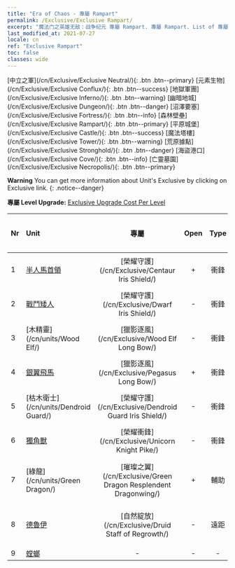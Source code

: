 ```yaml
---
title: "Era of Chaos - 專屬 Rampart"
permalink: /Exclusive/Exclusive Rampart/
excerpt: "魔法门之英雄无敌：战争纪元 專屬 Rampart. 專屬 Rampart. List of 專屬 Rampart in Era of Chaos"
last_modified_at: 2021-07-27
locale: cn
ref: "Exclusive Rampart"
toc: false
classes: wide
---
```

 [中立之軍](/cn/Exclusive/Exclusive Neutral/){: .btn .btn--primary} [元素生物](/cn/Exclusive/Exclusive Conflux/){: .btn .btn--success} [地獄軍團](/cn/Exclusive/Exclusive Inferno/){: .btn .btn--warning} [幽暗地城](/cn/Exclusive/Exclusive Dungeon/){: .btn .btn--danger} [沼澤要塞](/cn/Exclusive/Exclusive Fortress/){: .btn .btn--info} [森林壁壘](/cn/Exclusive/Exclusive Rampart/){: .btn .btn--primary} [平原城堡](/cn/Exclusive/Exclusive Castle/){: .btn .btn--success} [魔法塔樓](/cn/Exclusive/Exclusive Tower/){: .btn .btn--warning} [荒原據點](/cn/Exclusive/Exclusive Stronghold/){: .btn .btn--danger} [海盜港口](/cn/Exclusive/Exclusive Cove/){: .btn .btn--info} [亡靈墓園](/cn/Exclusive/Exclusive Necropolis/){: .btn .btn--primary} 

**Warning** You can get more information about Unit's Exclusive by clicking on Exclusive link. 
{: .notice--danger}

 **專屬 Level Upgrade:** [Exclusive Upgrade Cost Per Level](/Exclusive/ExclusiveUpgradeCostPerLevel/)

  | Nr |         Unit        | 專屬 | Open  |    Type   |  Item to Rank UP      |  塗裝   |
  |:---|:--------------------|:-------------:|:-----:|:---------:|:---------------------:|:-------:|
  | 1  | [半人馬首領](/cn/units/Centaur/) | [榮耀守護](/cn/Exclusive/Centaur Iris Shield/) | + | 衝鋒 | [榮耀守護碎片](/cn/Items/con_913/) | - |
  | 2  | [戰鬥矮人](/cn/units/Dwarf/) | [榮耀守護](/cn/Exclusive/Dwarf Iris Shield/) | - | 衝鋒 | [榮耀守護碎片](/cn/Items/con_913/) | - |
  | 3  | [木精靈](/cn/units/Wood Elf/) | [獵影逐風](/cn/Exclusive/Wood Elf Long Bow/) | - | 衝鋒 | [獵影逐風碎片](/cn/Items/con_914/) | - |
  | 4  | [銀翼飛馬](/cn/units/Pegasus/) | [獵影逐風](/cn/Exclusive/Pegasus Long Bow/) | + | 衝鋒 | [獵影逐風碎片](/cn/Items/con_914/) | - |
  | 5  | [枯木衛士](/cn/units/Dendroid Guard/) | [榮耀守護](/cn/Exclusive/Dendroid Guard Iris Shield/) | - | 衝鋒 | [榮耀守護碎片](/cn/Items/con_913/) | - |
  | 6  | [獨角獸](/cn/units/Unicorn/) | [榮耀衝鋒](/cn/Exclusive/Unicorn Knight Pike/) | - | 衝鋒 | [榮耀衝鋒碎片](/cn/Items/con_916/) | - |
  | 7  | [綠龍](/cn/units/Green Dragon/) | [璀璨之翼](/cn/Exclusive/Green Dragon Resplendent Dragonwing/) | + | 輔助 | [璀璨之翼碎片](/cn/Items/con_976/) | [璀璨之翼特效塗裝](/cn/Items/con_644/) |
  | 8  | [德魯伊](/cn/units/Druid/) | [自然綻放](/cn/Exclusive/Druid Staff of Regrowth/) | - | 遠距 | [自然綻放碎片](/cn/Items/con_977/) | [自然綻放特效塗裝](/cn/Items/con_645/) |
  | 9  | [螳螂](/cn/units/Mantis/) | - | - | - | none | none |
